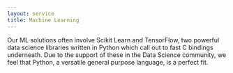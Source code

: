 ```yaml
---
layout: service
title: Machine Learning
---
```


Our ML solutions often involve Scikit Learn and TensorFlow, two powerful data science libraries 
written in Python which call out to fast C bindings underneath. Due to the support of these in the Data Science community,
we feel that Python, a versatile general purpose language, is a perfect fit.
